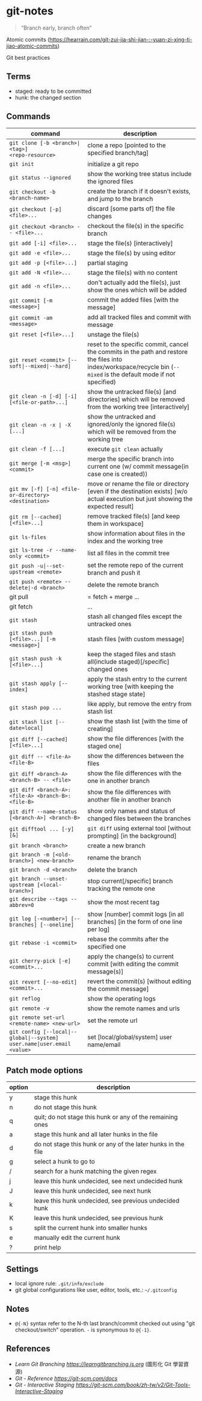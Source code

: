 # git-notes

> “Branch early, branch often”

Atomic commits (https://hearrain.com/git-zui-jia-shi-jian-:-yuan-zi-xing-ti-jiao-atomic-commits)

Git best practices

## Terms

* staged: ready to be committed
* hunk: the changed section

## Commands
|command|description|
|---|---|
|<code>git clone [-b \<branch>&#124;\<tag>] \<repo-resource></code>|clone a repo [pointed to the specified branch/tag]|
|`git init`|initialize a git repo|
|`git status --ignored`|show the working tree status include the ignored files|
|`git checkout -b <branch-name>`|create the branch if it doesn't exists, and jump to the branch|
|`git checkout [-p] <file>...`|discard [some parts of] the file changes|
|`git checkout <branch> -- <file>...`|checkout the file(s) in the specific branch|
|`git add [-i] <file>...`|stage the file(s) [interactively]|
|`git add -e <file>...`|stage the file(s) by using editor|
|`git add -p [<file>...]`|partial staging|
|`git add -N <file>...`|stage the file(s) with no content|
|`git add -n <file>...`|don't actually add the file(s), just show the ones which will be added|
|`git commit [-m <message>]`|commit the added files [with the message]|
|`git commit -am <message>`|add all tracked files and commit with message|
|`git reset [<file>...]`|unstage the file(s)|
|<code>git reset \<commit> [--soft&#124;--mixed&#124;--hard]</code>|reset to the specific commit, cancel the commits in the path and restore the files into index/workspace/recycle bin (`--mixed` is the default mode if not specified)|
|`git clean -n [-d] [-i] [<file-or-path>...]`|show the untracked file(s) [and directories] which will be removed from the working tree [interactively]|
|<code>git clean -n -x &#124; -X [<file-or-path>...]</code>|show the untracked and ignored/only the ignored file(s) which will be removed from the working tree|
|`git clean -f [...]`|execute `git clean` actually|
|`git merge [-m <msg>] <commit>`|merge the specific branch into current one (w/ commit message(in case one is created))|
|`git mv [-f] [-n] <file-or-directory> <destination>`|move or rename the file or directory [even if the destination exists] [w/o actual execution but just showing the expected result]|
|`git rm [--cached] [<file>...]`|remove tracked file(s) [and keep them in workspace]|
|`git ls-files`|show information about files in the index and the working tree|
|`git ls-tree -r --name-only <commit>`|list all files in the commit tree|
|<code>git push -u&#124;--set-upstream \<remote></code>|set the remote repo of the current branch and push it|
|`git push <remote> --delete\|-d <branch>`|delete the remote branch|
|git pull|= fetch + merge ...|
|git fetch|...|
|`git stash`|stash all changed files except the untracked ones|
|`git stash push [<file>...] [-m <message>]`|stash files [with custom message]|
|`git stash push -k [<file>...]`|keep the staged files and stash all(include staged)[/specific] changed ones|
|`git stash apply [--index]`|apply the stash entry to the current working tree [with keeping the stashed stage state]|
|`git stash pop ...`|like apply, but remove the entry from stash list|
|`git stash list [--date=local]`|show the stash list [with the time of creating]|
|`git diff [--cached] [<file>...]`|show the file differences [with the staged one]|
|`git diff -- <file-A> <file-B>`|show the differences between the files|
|`git diff <branch-A> <branch-B> -- <file>`|show the file differences with the one in another branch|
|`git diff <branch-A>:<file-A> <branch-B>:<file-B>`|show the file differences with another file in another branch|
|`git diff --name-status [<branch-A>] <branch-B>`|show only names and status of changed files between the branches|
|`git difftool ... [-y] [&]`|`git diff` using external tool [without prompting] [in the background]|
|`git branch <branch>`|create a new branch|
|`git branch -m [<old-branch>] <new-branch>`|rename the branch|
|`git branch -d <branch>`|delete the branch|
|`git branch --unset-upstream [<local-branch>]`|stop current[/specific] branch tracking the remote one|
|`git describe --tags --abbrev=0`|show the most recent tag|
|`git log [-<number>] [--branches] [--oneline]`|show [number] commit logs [in all branches] [in the form of one line per log]|
|`git rebase -i <commit>`|rebase the commits after the specified one|
|`git cherry-pick [-e] <commit>...`|apply the change(s) to current commit [with editing the commit message(s)]|
|`git revert [--no-edit] <commit>...`|revert the commit(s) [without editing the commit message]|
|`git reflog`|show the operating logs|
|`git remote -v`|show the remote names and urls|
|`git remote set-url <remote-name> <new-url>`|set the remote url|
|<code>git config [--local&#124;--global&#124;--system] user.name&#124;user.email \<value></code>|set [local/global/system] user name/email|

## Patch mode options
|option|description|
|---|---|
|y|stage this hunk|
|n|do not stage this hunk|
|q|quit; do not stage this hunk or any of the remaining ones|
|a|stage this hunk and all later hunks in the file|
|d|do not stage this hunk or any of the later hunks in the file|
|g|select a hunk to go to|
|/|search for a hunk matching the given regex|
|j|leave this hunk undecided, see next undecided hunk|
|J|leave this hunk undecided, see next hunk|
|k|leave this hunk undecided, see previous undecided hunk|
|K|leave this hunk undecided, see previous hunk|
|s|split the current hunk into smaller hunks|
|e|manually edit the current hunk|
|?|print help|

## Settings 
* local ignore rule: `.git/info/exclude`
* git global configurations like user, editor, tools, etc.: `~/.gitconfig`

## Notes
* `@{-N}` syntax refer to the N-th last branch/commit checked out using "git checkout/switch" operation. `-` is synonymous to `@{-1}`.

## References
* *Learn Git Branching https://learngitbranching.js.org* (圖形化 Git 學習資源)
* *Git - Reference https://git-scm.com/docs*
* *Git - Interactive Staging https://git-scm.com/book/zh-tw/v2/Git-Tools-Interactive-Staging*
